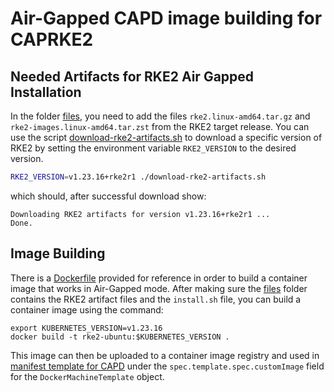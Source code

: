 # Air-Gapped CAPD image building for CAPRKE2

## Needed Artifacts for RKE2 Air Gapped Installation

In the folder [files](files/), you need to add the files `rke2.linux-amd64.tar.gz` and `rke2-images.linux-amd64.tar.zst` from the RKE2 target release. You can use the script [download-rke2-artifacts.sh](download-rke2-artifacts.sh) to download a specific version of RKE2 by setting the environment variable `RKE2_VERSION` to the desired version.

```bash
RKE2_VERSION=v1.23.16+rke2r1 ./download-rke2-artifacts.sh
```
which should, after successful download show:

```
Downloading RKE2 artifacts for version v1.23.16+rke2r1 ...
Done.
```

## Image Building

There is a [Dockerfile](Dockerfile) provided for reference in order to build a container image that works in Air-Gapped mode. After making sure the [files](files/) folder contains the RKE2 artifact files and the `install.sh` file, you can build a container image using the command:

```
export KUBERNETES_VERSION=v1.23.16
docker build -t rke2-ubuntu:$KUBERNETES_VERSION .
```

This image can then be uploaded to a container image registry and used in [manifest template for CAPD](../cluster-template.yaml) under the `spec.template.spec.customImage` field for the `DockerMachineTemplate` object.
